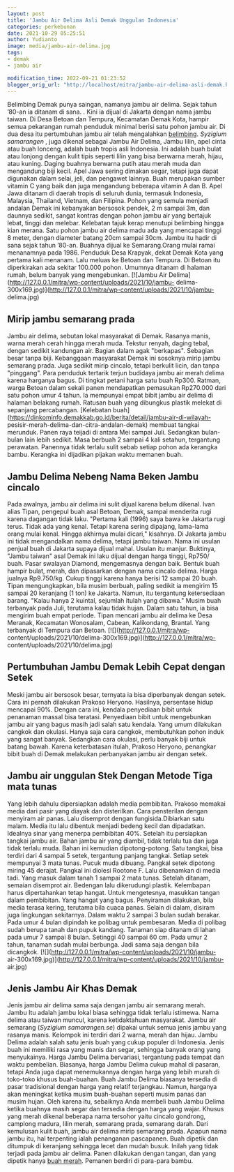 ```yaml
---
layout: post
title: 'Jambu Air Delima Asli Demak Unggulan Indonesia'
categories: perkebunan
date: 2021-10-29 05:25:51
author: Yudianto
image: media/jambu-air-delima.jpg
tags:
- demak
- jambu air

modification_time: 2022-09-21 01:23:52
blogger_orig_url: "http://localhost/mitra/jambu-air-delima-asli-demak.html"
---
```


Belimbing Demak punya saingan, namanya jambu air delima. Sejak tahun ’80-an ia
ditanam di sana. . Kini ia dijual di Jakarta dengan nama jambu taiwan. Di Desa
Betoan dan Tempura, Kecamatan Demak Kota, hampir semua pekarangan rumah
penduduk minimal berisi satu pohon jambu air. Di dua desa itu pertumbuhan
jambu air telah mengalahkan [belimbing](http://127.0.0.1/mitra/topik/belimbing
"belimbing"). _Syzigium samarangen_ , juga dikenal sebagai Jambu Air Delima,
Jambu lilin, apel cinta atau buah lonceng, adalah buah tropis asli Indonesia.
Ini adalah buah bulat atau lonjong dengan kulit tipis seperti lilin yang bisa
berwarna merah, hijau, atau kuning. Daging buahnya berwarna putih atau merah
muda dan mengandung biji kecil. Apel Jawa sering dimakan segar, tetapi juga
dapat digunakan dalam selai, jeli, dan pengawet lainnya. Buah merupakan sumber
vitamin C yang baik dan juga mengandung beberapa vitamin A dan B. Apel Jawa
ditanam di daerah tropis di seluruh dunia, termasuk Indonesia, Malaysia,
Thailand, Vietnam, dan Filipina. Pohon yang semula menjadi andalan Demak ini
kebanyakan bersosok pendek, 2 m sampai 3m, dan daunnya sedikit, sangat kontras
dengan pohon jambu air yang bertajuk lebat, tinggi dan melebar. Kelebatan
tajuk kerap menutupi belimbing hingga kian merana. Satu pohon jambu air delima
madu ada yang mencapai tinggi 8 meter, dengan diameter batang 20cm sampai
30cm. Jambu itu hadir di sana sejak tahun ’80-an. Buahnya dijual ke
Semarang.Orang mulai ramai menanamnya pada 1986. Penduduk Desa Krapyak, dekat
Demak Kota yang pertama kali menanam. Lalu meluas ke Betoan dan Tempura. Di
Betoan itu diperkirakan ada sekitar 100.000 pohon. Umumnya ditanam di halaman
rumah, belum banyak yang mengebunkan. [![Jambu Air
Delima](http://127.0.0.1/mitra/wp-content/uploads/2021/10/jambu-
delima-300x169.jpg)](http://127.0.0.1/mitra/wp-content/uploads/2021/10/jambu-
delima.jpg)

## Mirip jambu semarang prada

Jambu air delima, sebutan lokal masyarakat di Demak. Rasanya manis, warna
merah cerah hingga merah muda. Tekstur renyah, daging tebal, dengan sedikit
kandungan air. Bagian dalam agak "berkapas". Sebagian besar tanpa biji.
Kebanggaan masyarakat Demak ini sosoknya mirip jambu semarang prada. Juga
sedikit mirip cincalo, tetapi berkulit licin, dan tanpa "pinggang". Para
penduduk tertarik terjun budidaya jambu air merah delima karena harganya
bagus. Di tingkat petani harga satu buah Rp300. Ratman, warga Betoan dalam
sekali panen mendapatkan pemasukan Rp270.000 dari satu pohon umur 4 tahun. Ia
mempunyai empat bibit jambu air delima di halaman belakang rumah. Ratusan buah
yang dibungkus plastik melekat di sepanjang percabangan. [Kelebatan
buah](https://dinkominfo.demakkab.go.id/berita/detail/jambu-air-di-wilayah-
pesisir-merah-delima-dan-citra-andalan-demak) membuat tangkai merunduk. Panen
raya teijadi di antara Mei sampai Juli. Sedangkan bulan-bulan lain lebih
sedikit. Masa berbuah 2 sampai 4 kali setahun, tergantung perawatan. Panennya
tidak terlalu sulit sebab setiap pohon ada kerangka bambu. Kerangka ini
dijadikan pijakan waktu memanen buah.

## Jambu Delima Nebeng Nama Beken Jambu cincalo

Pada awalnya, jambu air delima ini sulit dijual karena belum dikenal. Ivan
alias Tipan, pengepul buah asal Betoan, Demak, sampai menderita rugi karena
dagangan tidak laku. "Pertama kali (1996) saya bawa ke Jakarta rugi terus.
Tidak ada yang kenal. Tetapi karena sering dipajang, lama-lama orang mulai
kenal. Hingga akhirnya mulai dicari," kisahnya. Di Jakarta jambu ini tidak
mengandalkan nama delima, tetapi jambu taiwan. Nama ini usulan penjual buah di
Jakarta supaya dijual mahal. Usulan itu manjur. Buktinya, "Jambu taiwan" asal
Demak ini laku dijual dengan harga tinggi, Rp750/ buah. Pasar swalayan
Diamond, mengemasnya dengan baik. Bentuk buah hampir bulat, merah, dan
dipasarkan dengan nama cincalo delima. Harga jualnya Rp9.750/kg. Cukup tinggi
karena hanya berisi 12 sampai 20 buah. Tipan mengungkapkan, bila musim
berbuah, paling sedikit ia mengirim 15 sampai 20 keranjang (1 ton) ke Jakarta.
Namun, itu tergantung ketersediaan barang. "Kalau hanya 2 kuintal, sejumlah
itulah yang dibawa." Musim buah terbanyak pada Juli, terutama kalau tidak
hujan. Dalam satu tahun, ia bisa mengirim buah empat periode. Tipan mencari
jambu air delima ke Desa Meranak, Kecamatan Wonosalam, Cabean, Kalikondang,
Brantal. Yang terbanyak di Tempura dan Betoan. [![](http://127.0.0.1/mitra/wp-
content/uploads/2021/10/delima-300x169.jpg)](http://127.0.0.1/mitra/wp-
content/uploads/2021/10/delima.jpg)

## Pertumbuhan Jambu Demak Lebih Cepat dengan Setek

Meski jambu air bersosok besar, ternyata ia bisa diperbanyak dengan setek.
Cara ini pernah dilakukan Prakoso Heryono. Hasilnya, persentase hidup mencapai
90%. Dengan cara ini, kendala penyediaan bibit untuk penanaman massal bisa
teratasi. Penyediaan bibit untuk mengebunkan jambu air yang bagus masih jadi
salah satu kendala. Yang umum dilakukan cangkok dan okulasi. Hanya saja cara
cangkok, membutuhkan pohon induk yang sangat banyak. Sedangkan cara okulasi,
perlu banyak biji untuk batang bawah. Karena keterbatasan itulah, Prakoso
Heryono, penangkar bibit buah di Demak melakukan perbanyakan jambu air dengan
setek.

## Jambu air unggulan Stek Dengan Metode Tiga mata tunas

Yang lebih dahulu dipersiapkan adalah media pembibitan. Prakoso memakai media
dari pasir yang diayak dan disterilkan. Cara pensterilan dengan menyiram air
panas. Lalu disemprot dengan fungisida.Dibiarkan satu malam. Media itu lalu
dibentuk menjadi bedeng kecil dan dipadatkan. Idealnya sinar yang menerpa
pembibitan 40%. Setelah itu persiapkan tangkai jambu air. Bahan jambu air yang
diambil, tidak terlalu tua dan juga tidak terlalu muda. Bahan ini kemudian
dipotong-potong. Satu tangkai, bisa terdiri dari 4 sampai 5 setek, tergantung
panjang tangkai. Setiap setek mempunyai 3 mata tunas. Pucuk muda dibuang.
Pangkal setek dipotong miring 45 derajat. Pangkal ini diolesi Rootone F. Lalu
dibenamkan di media tadi. Yang masuk dalam tanah 1 sampai 2 mata tunas.
Setelah ditanam, semaian disemprot air. Bedengan lalu dikerudungi plastik.
Kelembapan harus dipertahankan tetap hangat. Untuk mengetesnya, masukkan
tangan dalam pembibitan. Yang hangat yang bagus. Penyiraman dilakukan, bila
media terasa kering, terutama bila cuaca panas. Selain di dalam, disiram juga
lingkungan sekitarnya. Dalam waktu 2 sampai 3 bulan sudah berakar. Pada umur 4
bulan dipindah ke polibag untuk pembesaran. Media di polibag sudah berupa
tanah dan pupuk kandang. Tanaman siap ditanam di lahan pada umur 7 sampai 8
bulan. Setinggi 40 sampai 60 cm. Pada umur 2 tahun, tanaman sudah mulai
berbunga. Jadi sama saja dengan bila dicangkok.
[![](http://127.0.0.1/mitra/wp-content/uploads/2021/10/jambu-
air-300x169.jpg)](http://127.0.0.1/mitra/wp-content/uploads/2021/10/jambu-
air.jpg)

## Jenis Jambu Air Khas Demak

Jenis jambu air delima sama saja dengan jambu air semarang merah. Jambu Itu
adalah jambu lokal biasa sehingga tidak terlalu istimewa. Nama delima atau
taiwan muncul, karena ketidaktahuan masyarakat. Jambu air semarang (_Syzigium
samarangen.se_) dipakai untuk semua jenis jambu yang rasanya manis. Kelompok
ini terdiri dari 2 warna, merah dan hijau. Jambu Delima adalah salah satu
jenis buah yang cukup populer di Indonesia. Jenis buah ini memiliki rasa yang
manis dan segar, sehingga banyak orang yang menyukainya. Harga Jambu Delima
bervariasi, tergantung pada tempat dan waktu pembelian. Biasanya, harga Jambu
Delima cukup mahal di pasaran, tetapi Anda juga dapat menemukannya dengan
harga yang lebih murah di toko-toko khusus buah-buahan. Buah Jambu Delima
biasanya tersedia di pasar tradisional dengan harga yang relatif terjangkau.
Namun, harganya akan meningkat ketika musim buah-buahan seperti musim panas
dan musim hujan. Oleh karena itu, sebaiknya Anda membeli buah Jambu Delima
ketika buahnya masih segar dan tersedia dengan harga yang wajar. Khusus yang
merah dikenal beberapa nama tersohor yaitu cincalo gondrong, camplong madura,
lilin merah, semarang prada, semarang darah. Dari kemulusan kulit buah, jambu
air delima mirip semarang prada. Apapun nama jambu itu, hal terpenting ialah
penanganan pascapanen. Buah dipetik dan ditumpuk di keranjang sehingga lecet
dan mudah busuk. Inilah yang tidak terjadi pada jambu air delima. Panen
dilakukan dengan tangan, dan yang dipetik hanya [buah
merah](http://127.0.0.1/mitra/topik/buah-merah "buah merah"). Pemanen berdiri
di para-para bambu.



